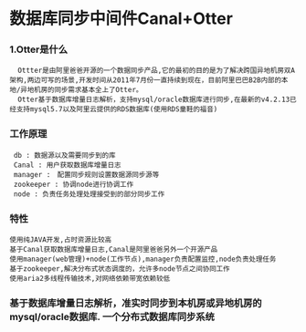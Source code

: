 # 数据库同步中间件Canal+Otter


### 1.Otter是什么
      Ottter是由阿里爸爸开源的一个数据同步产品,它的最初的目的是为了解决跨国异地机房双A架构,两边可写的场景,开发时间从2011年7月份一直持续到现在，目前阿里巴巴B2B内部的本地/异地机房的同步需求基本全上了Otter。
      Otter基于数据库增量日志解析，支持mysql/oracle数据库进行同步,在最新的v4.2.13已经支持mysql5.7以及阿里云提供的RDS数据库(使用RDS童鞋的福音)
### 工作原理
     db : 数据源以及需要同步到的库
     Canal : 用户获取数据库增量日志
     manager :　配置同步规则设置数据源同步源等
     zookeeper : 协调node进行协调工作
     node : 负责任务处理处理接受到的部分同步工作
### 特性
    使用纯JAVA开发,占时资源比较高
    基于Canal获取数据库增量日志,Canal是阿里爸爸另外一个开源产品
    使用manager(web管理)+node(工作节点),manager负责配置监控,node负责处理任务
    基于zookeeper,解决分布式状态调度的，允许多node节点之间协同工作
    使用aria2多线程传输技术,对网络依赖带宽依赖较低
### 基于数据库增量日志解析，准实时同步到本机房或异地机房的mysql/oracle数据库. 一个分布式数据库同步系统
